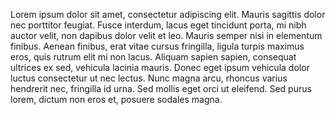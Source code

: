 <!-- START MARKER 1 -->
Lorem ipsum dolor sit amet, consectetur adipiscing elit. Mauris sagittis dolor nec porttitor feugiat. Fusce interdum, lacus eget tincidunt porta, mi nibh auctor velit, non dapibus dolor velit et leo. Mauris semper nisi in elementum finibus. <!-- END MARKER 1 --> Aenean finibus, erat vitae cursus fringilla, ligula turpis maximus eros, quis rutrum elit mi non lacus. Aliquam sapien sapien, consequat ultrices ex sed, vehicula lacinia mauris. Donec eget ipsum vehicula dolor luctus consectetur ut nec lectus. Nunc magna arcu, rhoncus varius hendrerit nec, fringilla id urna. Sed mollis eget orci ut eleifend. Sed purus lorem, dictum non eros et, posuere sodales magna.